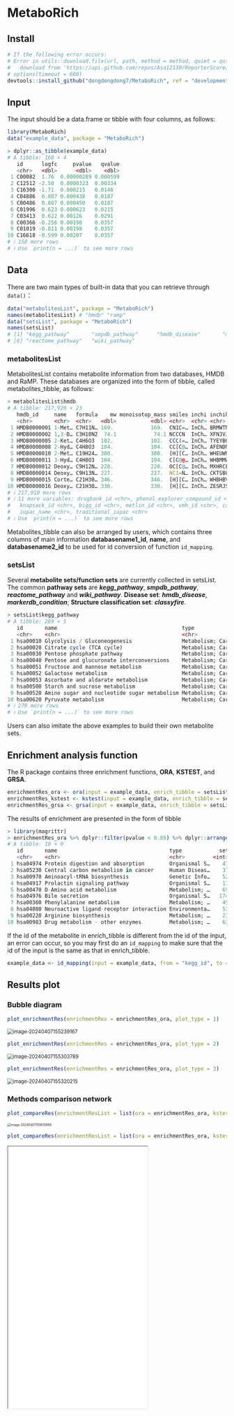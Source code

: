 # MetaboRich

## Install

```R
# If the following error occurs:
# Error in utils::download.file(url, path, method = method, quiet = quiet,  : 
#   download from 'https://api.github.com/repos/Asa12138/ReporterScore/tarball/HEAD' failed
# options(timeout = 600)
devtools::install_github("dongdongdong7/MetaboRich", ref = "development")
```

## Input

The input should be a data.frame or tibble with four columns, as follows:

```R
library(MetaboRich)
data("example_data", package = "MetaboRich")
```

```R
> dplyr::as_tibble(example_data)
# A tibble: 168 × 4
   id      logfc     pvalue   qvalue
   <chr>   <dbl>      <dbl>    <dbl>
 1 C00082  1.76  0.00000289 0.000599
 2 C12512 -2.50  0.0000323  0.00334 
 3 C16300 -1.71  0.000215   0.0148  
 4 C04886  0.807 0.000438   0.0187  
 5 C00486  0.807 0.000450   0.0187  
 6 C01996  0.623 0.000623   0.0215  
 7 C03413  0.622 0.00126    0.0291  
 8 C00366 -0.256 0.00198    0.0357  
 9 C01019 -0.811 0.00198    0.0357  
10 C16618 -0.599 0.00207    0.0357  
# ℹ 158 more rows
# ℹ Use `print(n = ...)` to see more rows
```

## Data

There are two main types of built-in data that you can retrieve through ```data()```：

```R
data("metabolitesList", package = "MetaboRich")
names(metabolitesList) # "hmdb" "ramp"
data("setsList", package = "MetaboRich")
names(setsList)
# [1] "kegg_pathway"       "smpdb_pathway"      "hmdb_disease"       "markerdb_condition" "classyfire"       
# [6] "reactome_pathway"   "wiki_pathway" 
```

### metabolitesList

MetabolitesList contains metabolite information from two databases, HMDB and RaMP. These databases are organized into the form of tibble, called metabolites_tibble, as follows:

```R
> metabolitesList$hmdb
# A tibble: 217,920 × 23
   hmdb_id     name   formula    mw monoisotop_mass smiles inchi inchikey foodb_id kegg_id chemspider_id chebi_id
   <chr>       <chr>  <chr>   <dbl>           <dbl> <chr>  <chr> <chr>    <chr>    <chr>   <chr>         <chr>   
 1 HMDB0000001 1-Met… C7H11N… 169.            169.  CN1C=… InCh… BRMWTNU… FDB0935… C01152  83153         50599   
 2 HMDB0000002 1,3-D… C3H10N2  74.1            74.1 NCCCN  InCh… XFNJVJP… FDB0052… C00986  415           15725   
 3 HMDB0000005 2-Ket… C4H6O3  102.            102.  CCC(=… InCh… TYEYBOS… FDB0303… C00109  57            30831   
 4 HMDB0000008 2-Hyd… C4H8O3  104.            104.  CC[C@… InCh… AFENDNX… FDB0218… C05984  389701        50613   
 5 HMDB0000010 2-Met… C19H24… 300.            300.  [H][C… InCh… WHEUWNK… FDB0218… C05299  389515        1189    
 6 HMDB0000011 3-Hyd… C4H8O3  104.            104.  C[C@@… InCh… WHBMMWS… FDB0218… C01089  83181         17066   
 7 HMDB0000012 Deoxy… C9H12N… 228.            228.  OC[C@… InCh… MXHRCPN… FDB0218… C00526  13118         16450   
 8 HMDB0000014 Deoxy… C9H13N… 227.            227.  NC1=N… InCh… CKTSBUT… FDB0218… C00881  13117         15698   
 9 HMDB0000015 Corte… C21H30… 346.            346.  [H][C… InCh… WHBHBVV… FDB0218… C05488  389582        28324   
10 HMDB0000016 Deoxy… C21H30… 330.            330.  [H][C… InCh… ZESRJSP… FDB0064… C03205  5932          16973   
# ℹ 217,910 more rows
# ℹ 11 more variables: drugbank_id <chr>, phenol_explorer_compound_id <chr>, wikipedia_id <chr>,
#   knapsack_id <chr>, bigg_id <chr>, metlin_id <chr>, vmh_id <chr>, cas_id <chr>, synonyms <list>,
#   iupac_name <chr>, traditional_iupac <chr>
# ℹ Use `print(n = ...)` to see more rows
```

Metabolites_tibble can also be arranged by users, which contains three columns of main information **databasename1_id**, **name**, and **databasename2_id** to be used for id conversion of function ```id_mapping```.

### setsList

Several **metabolite sets/function sets** are currently collected in setsList. The common **pathway sets** are ***kegg_pathway***, ***smpdb_pathway***, ***reactome_pathway*** and ***wiki_pathway***. **Disease set**: ***hmdb_disease***, ***markerdb_condition***; **Structure classification set**: ***classyfire***.

```R
> setsList$kegg_pathway
# A tibble: 289 × 5
   id       name                                        type                         metabolites metabolites_name
   <chr>    <chr>                                       <chr>                        <list>      <list>          
 1 hsa00010 Glycolysis / Gluconeogenesis                Metabolism; Carbohydrate me… <chr [31]>  <chr [31]>      
 2 hsa00020 Citrate cycle (TCA cycle)                   Metabolism; Carbohydrate me… <chr [20]>  <chr [20]>      
 3 hsa00030 Pentose phosphate pathway                   Metabolism; Carbohydrate me… <chr [37]>  <chr [37]>      
 4 hsa00040 Pentose and glucuronate interconversions    Metabolism; Carbohydrate me… <chr [59]>  <chr [59]>      
 5 hsa00051 Fructose and mannose metabolism             Metabolism; Carbohydrate me… <chr [55]>  <chr [55]>      
 6 hsa00052 Galactose metabolism                        Metabolism; Carbohydrate me… <chr [46]>  <chr [46]>      
 7 hsa00053 Ascorbate and aldarate metabolism           Metabolism; Carbohydrate me… <chr [57]>  <chr [57]>      
 8 hsa00500 Starch and sucrose metabolism               Metabolism; Carbohydrate me… <chr [37]>  <chr [37]>      
 9 hsa00520 Amino sugar and nucleotide sugar metabolism Metabolism; Carbohydrate me… <chr [118]> <chr [118]>     
10 hsa00620 Pyruvate metabolism                         Metabolism; Carbohydrate me… <chr [32]>  <chr [32]>      
# ℹ 279 more rows
# ℹ Use `print(n = ...)` to see more rows
```

Users can also imitate the above examples to build their own metabolite sets.

## Enrichment analysis function

The R package contains three enrichment functions, **ORA**, **KSTEST**, and **GRSA**.

```R
enrichmentRes_ora <- ora(input = example_data, enrich_tibble = setsList$kegg_pathway, enrich_type = "all", N_type = "database", adjust = "fdr", thread = 2)
enrichmentRes_kstest <- kstest(input = example_data, enrich_tibble = setsList$kegg_pathway, adjust = "fdr", thread = 2)
enrichmentRes_grsa <- grsa(input = example_data, enrich_tibble = setsList$kegg_pathway, adjust = "fdr", thread = 2)
```

The results of enrichment are presented in the form of tibble

```R
> library(magrittr)
> enrichmentRes_ora %>% dplyr::filter(pvalue < 0.05) %>% dplyr::arrange(pvalue)
# A tibble: 10 × 9
   id       name                                    type            set inset insetIDs direaction  pvalue  qvalue
   <chr>    <chr>                                   <chr>         <int> <int> <chr>         <dbl>   <dbl>   <dbl>
 1 hsa04974 Protein digestion and absorption        Organismal S…    47     6 C00082;…      0.515 2.48e-5 0.00716
 2 hsa05230 Central carbon metabolism in cancer     Human Diseas…    37     5 C00082;…      0.611 9.48e-5 0.0137 
 3 hsa00970 Aminoacyl-tRNA biosynthesis             Genetic Info…    52     5 C00082;…      0.451 4.89e-4 0.0471 
 4 hsa04917 Prolactin signaling pathway             Organismal S…    11     2 C00082;…      1     8.43e-3 0.609  
 5 hsa00470 D-Amino acid metabolism                 Metabolism; …    69     4 C00739;…      0     1.17e-2 0.674  
 6 hsa04976 Bile secretion                          Organismal S…   174     6 C00486;…      0.654 2.36e-2 1      
 7 hsa00360 Phenylalanine metabolism                Metabolism; …    49     3 C00082;…      0.841 2.49e-2 1      
 8 hsa04080 Neuroactive ligand-receptor interaction Environmenta…    53     3 C01996;…      0.690 3.06e-2 1      
 9 hsa00220 Arginine biosynthesis                   Metabolism; …    23     2 C00049;…      0     3.52e-2 1      
10 hsa00983 Drug metabolism - other enzymes         Metabolism; …    63     3 C16618;…      0     4.74e-2 1      
```

If the id of the metabolite in enrich_tibble is different from the id of the input, an error can occur, so you may first do an ```id_mapping``` to make sure that the id of the input is the same as that in enrich_tibble.

```R
example_data <- id_mapping(input = example_data, from = "kegg_id", to = "hmdb_id", metabolites_tibble = metabolitesList$hmdb)
```

## Results plot

### Bubble diagram

```R
plot_enrichmentRes(enrichmentRes = enrichmentRes_ora, plot_type = 1)
```

<img src=".\assets\image-20240407155239167.png" alt="image-20240407155239167" style="zoom:80%;" />

```R
plot_enrichmentRes(enrichmentRes = enrichmentRes_ora, plot_type = 2)
```

<img src=".\assets\image-20240407155303789.png" alt="image-20240407155303789" style="zoom:80%;" />

```R
plot_enrichmentRes(enrichmentRes = enrichmentRes_ora, plot_type = 3)
```

<img src=".\assets\image-20240407155320215.png" alt="image-20240407155320215" style="zoom:80%;" />

### Methods comparison network

```R
plot_compareRes(enrichmentResList = list(ora = enrichmentRes_ora, kstest = enrichmentRes_kstest, grsa = enrichmentRes_grsa), plot_type = 1)
```

<img src=".\assets\image-20240407155610689.png" alt="image-20240407155610689" style="zoom: 50%;" />

```R
plot_compareRes(enrichmentResList = list(ora = enrichmentRes_ora, kstest = enrichmentRes_kstest, grsa = enrichmentRes_grsa), plot_type = 2)
```

<div style="position: relative;">
<iframe style="position: absolute;" src="./assets/compareRes.html" frameborder="1" scrolling="yes" width="320" height="600"</iframe>
</div>



